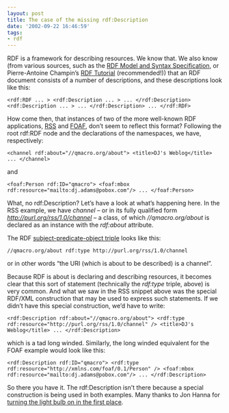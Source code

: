 ```yaml
---
layout: post
title: The case of the missing rdf:Description
date: '2002-09-22 16:46:59'
tags:
- rdf
---
```



RDF is a framework for describing resources. We know that. We also know (from various sources, such as the [RDF Model and Syntax Specification](http://www.w3.org/TR/REC-rdf-syntax "W3C Spec"), or Pierre-Antoine Champin’s [RDF Tutorial](http://www710.univ-lyon1.fr/%7Echampin/rdf-tutorial/node23.html) (recommended!)) that an RDF document consists of a number of descriptions, and these descriptions look like this:

```
<rdf:RDF ... > <rdf:Description ... > ... </rdf:Description> <rdf:Description ... > ... </rdf:Description> ... </rdf:RDF>
```

How come then, that instances of two of the more well-known RDF applications, [RSS](http://www.purl.org/rss/1.0/ "RSS (RDF Site Summary)") and [FOAF](http://xmlns.com/foaf/0.1/ "FOAF: Friend Of A Friend Vocab"), don’t seem to reflect this format? Following the root rdf:RDF node and the declarations of the namespaces, we have, respectively:

```
<channel rdf:about="//qmacro.org/about"> <title>DJ's Weblog</title> ... </channel>
```

and

```
<foaf:Person rdf:ID="qmacro"> <foaf:mbox rdf:resource="mailto:dj.adams@pobox.com"/> ... </foaf:Person>
```

What, no rdf:Description? Let’s have a look at what’s happening here. In the RSS example, we have *channel* – or in its fully qualified form *http://purl.org/rss/1.0/channel* – a class, of which *//qmacro.org/about* is declared as an instance with the *rdf:about* attribute.

The RDF [subject-predicate-object triple](../../2002/Sep/08#tech/rdf/rssrdf) looks like this:

```
//qmacro.org/about rdf:type http://purl.org/rss/1.0/channel
```

or in other words “the URI (which is about to be described) is a channel”.

Because RDF is about is declaring and describing resources, it becomes clear that this sort of statement (technically the *rdf:type* triple, above) is very common. And what we saw in the RSS snippet above was the special RDF/XML construction that may be used to express such statements. If we didn’t have this special construction, we’d have to write:

```
<rdf:Description rdf:about="//qmacro.org/about"> <rdf:type rdf:resource="http://purl.org/rss/1.0/channel" /> <title>DJ's Weblog</title> ... </rdf:Description>
```

which is a tad long winded. Similarly, the long winded equivalent for the FOAF example would look like this:

```
<rdf:Description rdf:ID="qmacro"> <rdf:type rdf:resource="http://xmlns.com/foaf/0.1/Person" /> <foaf:mbox rdf:resource="mailto:dj.adams@pobox.com"/> ... </rdf:Description>
```

So there you have it. The rdf:Description isn’t there because a special construction is being used in both examples. Many thanks to Jon Hanna for [turning the light bulb on in the first place](http://groups.yahoo.com/group/rss-dev/message/3880 "rss-dev mailing list post").


